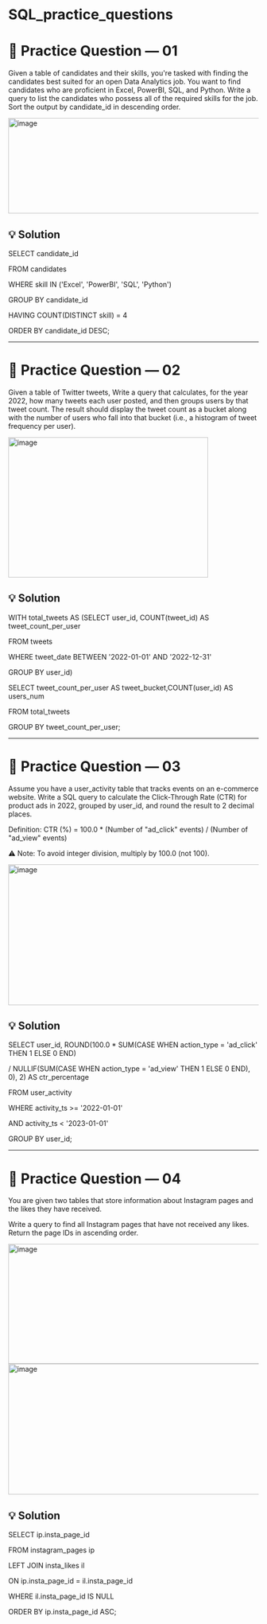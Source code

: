 # SQL_practice_questions
# 📌 Practice Question — 01

Given a table of candidates and their skills, you're tasked with finding the candidates best suited for an open Data Analytics job. You want to find candidates who are proficient in Excel, PowerBI, SQL, and Python.
Write a query to list the candidates who possess all of the required skills for the job. Sort the output by candidate_id in descending order.

<img width="513" height="192" alt="image" src="https://github.com/user-attachments/assets/67bd0637-2708-4be1-ad4f-fc364463e5b1" />

## 💡 Solution

SELECT candidate_id

FROM candidates

WHERE skill IN ('Excel', 'PowerBI', 'SQL', 'Python')

GROUP BY candidate_id

HAVING COUNT(DISTINCT skill) = 4

ORDER BY candidate_id DESC;

---

# 📌 Practice Question — 02

Given a table of Twitter tweets, Write a query that calculates, for the year 2022, how many tweets each user posted, and then groups users by that tweet count. The result should display the tweet count as a bucket along with the number of users who fall into that bucket (i.e., a histogram of tweet frequency per user).

<img width="402" height="282" alt="image" src="https://github.com/user-attachments/assets/f1336757-2b9f-4504-85ad-1085192ab388" />

## 💡 Solution

WITH total_tweets AS (SELECT user_id, COUNT(tweet_id) AS tweet_count_per_user

FROM tweets

WHERE tweet_date BETWEEN '2022-01-01' AND '2022-12-31'

GROUP BY user_id)

SELECT tweet_count_per_user AS tweet_bucket,COUNT(user_id) AS users_num

FROM total_tweets

GROUP BY tweet_count_per_user;

---

# 📌 Practice Question — 03

Assume you have a user_activity table that tracks events on an e-commerce website. Write a SQL query to calculate the Click-Through Rate (CTR) for product ads in 2022, grouped by user_id, and round the result to 2 decimal places.

Definition: CTR (%) = 100.0 * (Number of "ad_click" events) / (Number of "ad_view" events)

⚠️ Note: To avoid integer division, multiply by 100.0 (not 100).

<img width="611" height="283" alt="image" src="https://github.com/user-attachments/assets/7552c474-fba8-41c1-ae20-eadc823d2d75" />

## 💡 Solution
SELECT user_id, ROUND(100.0 * SUM(CASE WHEN action_type = 'ad_click' THEN 1 ELSE 0 END)

/ NULLIF(SUM(CASE WHEN action_type = 'ad_view' THEN 1 ELSE 0 END), 0), 2) AS ctr_percentage

FROM user_activity

WHERE activity_ts >= '2022-01-01'

AND activity_ts < '2023-01-01'

GROUP BY user_id;

---

# 📌 Practice Question — 04

You are given two tables that store information about Instagram pages and the likes they have received.

Write a query to find all Instagram pages that have not received any likes. Return the page IDs in ascending order.

<img width="678" height="241" alt="image" src="https://github.com/user-attachments/assets/09e0f5d7-d2f0-4680-9fb0-e33fb0c1848a" />

<img width="713" height="263" alt="image" src="https://github.com/user-attachments/assets/1cdc87e5-8d8f-4d91-b146-b530e28e43e1" />

## 💡 Solution

SELECT ip.insta_page_id

FROM instagram_pages ip

LEFT JOIN insta_likes il

ON ip.insta_page_id = il.insta_page_id

WHERE il.insta_page_id IS NULL

ORDER BY ip.insta_page_id ASC;











